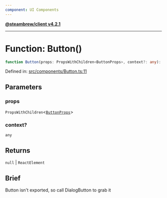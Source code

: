```yaml
---
component: UI Components
---
```


[**@steambrew/client v4.2.1**](../README.md)

***

# Function: Button()

```ts
function Button(props: PropsWithChildren<ButtonProps>, context?: any): null | ReactElement
```

Defined in: [src/components/Button.ts:11](https://github.com/shdwmtr/plugutil/blob/b52230e3bd417b9353d983856323dee8a90c4f70/client/src/components/Button.ts#L11)

## Parameters

### props

`PropsWithChildren`\<[`ButtonProps`](../interfaces/ButtonProps.md)\>

### context?

`any`

## Returns

`null` \| `ReactElement`

## Brief

Button isn't exported, so call DialogButton to grab it
